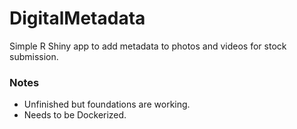 # DigitalMetadata

Simple R Shiny app to add metadata to photos and videos for stock submission.

### Notes

- Unfinished but foundations are working.
- Needs to be Dockerized.